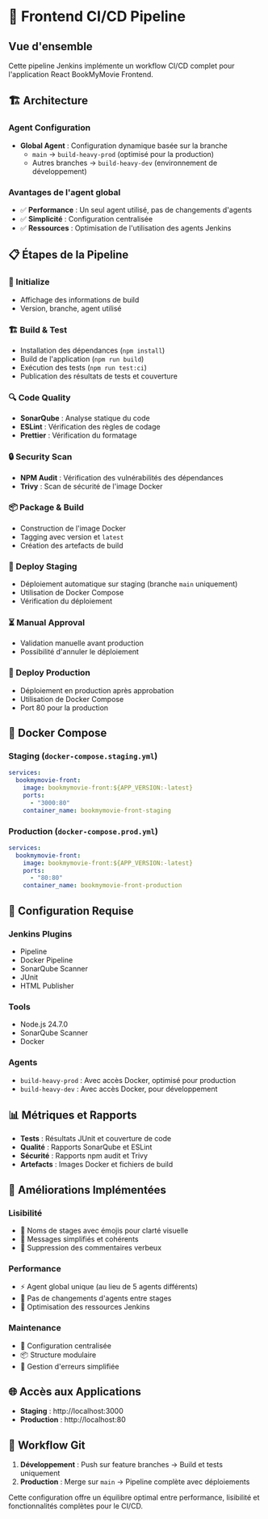 # 🚀 Frontend CI/CD Pipeline

## Vue d'ensemble

Cette pipeline Jenkins implémente un workflow CI/CD complet pour l'application React BookMyMovie Frontend.

## 🏗️ Architecture

### Agent Configuration
- **Global Agent** : Configuration dynamique basée sur la branche
  - `main` → `build-heavy-prod` (optimisé pour la production)
  - Autres branches → `build-heavy-dev` (environnement de développement)

### Avantages de l'agent global
- ✅ **Performance** : Un seul agent utilisé, pas de changements d'agents
- ✅ **Simplicité** : Configuration centralisée
- ✅ **Ressources** : Optimisation de l'utilisation des agents Jenkins

## 📋 Étapes de la Pipeline

### 🚀 Initialize
- Affichage des informations de build
- Version, branche, agent utilisé

### 🏗️ Build & Test
- Installation des dépendances (`npm install`)
- Build de l'application (`npm run build`)
- Exécution des tests (`npm run test:ci`)
- Publication des résultats de tests et couverture

### 🔍 Code Quality
- **SonarQube** : Analyse statique du code
- **ESLint** : Vérification des règles de codage
- **Prettier** : Vérification du formatage

### 🔒 Security Scan
- **NPM Audit** : Vérification des vulnérabilités des dépendances
- **Trivy** : Scan de sécurité de l'image Docker

### 📦 Package & Build
- Construction de l'image Docker
- Tagging avec version et `latest`
- Création des artefacts de build

### 🚀 Deploy Staging
- Déploiement automatique sur staging (branche `main` uniquement)
- Utilisation de Docker Compose
- Vérification du déploiement

### ⏳ Manual Approval
- Validation manuelle avant production
- Possibilité d'annuler le déploiement

### 🌟 Deploy Production
- Déploiement en production après approbation
- Utilisation de Docker Compose
- Port 80 pour la production

## 🐳 Docker Compose

### Staging (`docker-compose.staging.yml`)
```yaml
services:
  bookmymovie-front:
    image: bookmymovie-front:${APP_VERSION:-latest}
    ports:
      - "3000:80"
    container_name: bookmymovie-front-staging
```

### Production (`docker-compose.prod.yml`)
```yaml
services:
  bookmymovie-front:
    image: bookmymovie-front:${APP_VERSION:-latest}
    ports:
      - "80:80"
    container_name: bookmymovie-front-production
```

## 🔧 Configuration Requise

### Jenkins Plugins
- Pipeline
- Docker Pipeline
- SonarQube Scanner
- JUnit
- HTML Publisher

### Tools
- Node.js 24.7.0
- SonarQube Scanner
- Docker

### Agents
- `build-heavy-prod` : Avec accès Docker, optimisé pour production
- `build-heavy-dev` : Avec accès Docker, pour développement

## 📊 Métriques et Rapports

- **Tests** : Résultats JUnit et couverture de code
- **Qualité** : Rapports SonarQube et ESLint
- **Sécurité** : Rapports npm audit et Trivy
- **Artefacts** : Images Docker et fichiers de build

## 🚀 Améliorations Implémentées

### Lisibilité
- 🎯 Noms de stages avec émojis pour clarté visuelle
- 📝 Messages simplifiés et cohérents
- 🧹 Suppression des commentaires verbeux

### Performance
- ⚡ Agent global unique (au lieu de 5 agents différents)
- 🏃 Pas de changements d'agents entre stages
- 💾 Optimisation des ressources Jenkins

### Maintenance
- 🔧 Configuration centralisée
- 📦 Structure modulaire
- 🎯 Gestion d'erreurs simplifiée

## 🌐 Accès aux Applications

- **Staging** : http://localhost:3000
- **Production** : http://localhost:80

## 🔄 Workflow Git

1. **Développement** : Push sur feature branches → Build et tests uniquement
2. **Production** : Merge sur `main` → Pipeline complète avec déploiements

Cette configuration offre un équilibre optimal entre performance, lisibilité et fonctionnalités complètes pour le CI/CD.
